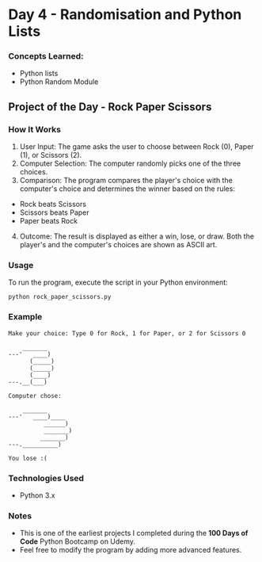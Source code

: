 
# Day 4 - Randomisation and Python Lists

### Concepts Learned: 
- Python lists 
- Python Random Module

## Project of the Day - Rock Paper Scissors

### How It Works

1. User Input: The game asks the user to choose between Rock (0), Paper (1), or Scissors (2).
2. Computer Selection: The computer randomly picks one of the three choices.
3. Comparison: The program compares the player's choice with the computer's choice and determines the winner based on the rules:
- Rock beats Scissors
- Scissors beats Paper
- Paper beats Rock
4. Outcome: The result is displayed as either a win, lose, or draw. Both the player's and the computer's choices are shown as ASCII art.

### Usage

To run the program, execute the script in your Python environment:

```
python rock_paper_scissors.py
```

### Example

```
Make your choice: Type 0 for Rock, 1 for Paper, or 2 for Scissors 0

    _______
---'   ____)
      (_____)
      (_____)
      (____)
---.__(___)

Computer chose:

    _______
---'   ____)____
          ______)
          _______)
         _______)
---.__________)

You lose :(
```

### Technologies Used
- Python 3.x

### Notes

- This is one of the earliest projects I completed during the **100 Days of Code** Python Bootcamp on Udemy.
- Feel free to modify the program by adding more advanced features.